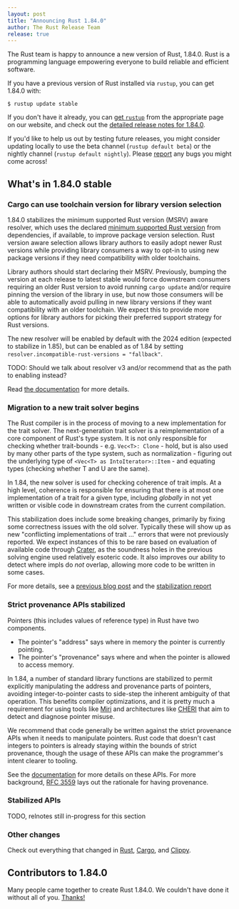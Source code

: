 ```yaml
---
layout: post
title: "Announcing Rust 1.84.0"
author: The Rust Release Team
release: true
---
```


The Rust team is happy to announce a new version of Rust, 1.84.0. Rust is a programming language empowering everyone to build reliable and efficient software.

If you have a previous version of Rust installed via `rustup`, you can get 1.84.0 with:

```console
$ rustup update stable
```

If you don't have it already, you can [get `rustup`](https://www.rust-lang.org/install.html) from the appropriate page on our website, and check out the [detailed release notes for 1.84.0](https://doc.rust-lang.org/stable/releases.html#version-1840-2025-01-09).

If you'd like to help us out by testing future releases, you might consider updating locally to use the beta channel (`rustup default beta`) or the nightly channel (`rustup default nightly`). Please [report](https://github.com/rust-lang/rust/issues/new/choose) any bugs you might come across!

## What's in 1.84.0 stable

### Cargo can use toolchain version for library version selection

1.84.0 stabilizes the minimum supported Rust version (MSRV) aware resolver,
which uses the declared [minimum supported Rust version](https://doc.rust-lang.org/cargo/reference/rust-version.html) from
dependencies, if available, to improve package version selection. Rust version
aware selection allows library authors to easily adopt newer Rust versions
while providing library consumers a way to opt-in to using new package versions
if they need compatibility with older toolchains.

Library authors should start declaring their MSRV. Previously, bumping the
version at each release to latest stable would force downstream consumers
requiring an older Rust version to avoid running `cargo update` and/or require
pinning the version of the library in use, but now those consumers will be able
to automatically avoid pulling in new library versions if they want
compatibility with an older toolchain. We expect this to provide more options
for library authors for picking their preferred support strategy for Rust
versions.

The new resolver will be enabled by default with the 2024 edition (expected to
stabilize in 1.85), but can be enabled as of 1.84 by setting
`resolver.incompatible-rust-versions = "fallback"`.

TODO: Should we talk about resolver v3 and/or recommend that as the path to enabling instead?

Read [the documentation](https://doc.rust-lang.org/cargo/reference/resolver.html#rust-version) for more details.

### Migration to a new trait solver begins

The Rust compiler is in the process of moving to a new implementation for the
trait solver. The next-generation trait solver is a reimplementation of a core
component of Rust's type system. It is not only responsible for checking
whether trait-bounds - e.g. `Vec<T>: Clone` - hold, but is also used by many
other parts of the type system, such as normalization - figuring out the
underlying type of `<Vec<T> as IntoIterator>::Item` - and equating types
(checking whether T and U are the same).

In 1.84, the new solver is used for checking coherence of trait impls. At a
high level, coherence is responsible for ensuring that there is at most one
implementation of a trait for a given type, including *globally* in not yet
written or visible code in downstream crates from the current compilation.

This stabilization does include some breaking changes, primarily by fixing some
correctness issues with the old solver. Typically these will show up as new
"conflicting implementations of trait ..." errors that were not previously
reported. We expect instances of this to be rare based on evaluation of
available code through [Crater], as the soundness holes in the previous solving
engine used relatively esoteric code. It also improves our ability to detect
where impls do *not* overlap, allowing more code to be written in some cases.

For more details, see a [previous blog post](https://blog.rust-lang.org/inside-rust/2024/12/04/trait-system-refactor-initiative.html)
and the [stabilization report](https://github.com/rust-lang/rust/pull/130654)

[Crater]: https://github.com/rust-lang/crater/

### Strict provenance APIs stabilized

Pointers (this includes values of reference type) in Rust have two components.

* The pointer's "address" says where in memory the pointer is currently pointing.
* The pointer's "provenance" says where and when the pointer is allowed to access memory.

In 1.84, a number of standard library functions are stabilized to permit
explicitly manipulating the address and provenance parts of pointers, avoiding
integer-to-pointer casts to side-step the inherent ambiguity of that operation.
This benefits compiler optimizations, and it is pretty much a requirement for
using tools like [Miri](https://github.com/rust-lang/miri) and architectures
like [CHERI](https://www.cl.cam.ac.uk/research/security/ctsrd/cheri/) that aim
to detect and diagnose pointer misuse.

We recommend that code generally be written against the strict provenance APIs
when it needs to manipulate pointers. Rust code that doesn't cast integers to
pointers is already staying within the bounds of strict provenance, though the
usage of these APIs can make the programmer's intent clearer to tooling.

See the [documentation](https://doc.rust-lang.org/nightly/std/ptr/index.html#strict-provenance)
for more details on these APIs. For more background, [RFC 3559](https://rust-lang.github.io/rfcs/3559-rust-has-provenance.html)
lays out the rationale for having provenance.

### Stabilized APIs

TODO, relnotes still in-progress for this section

### Other changes

Check out everything that changed in [Rust](https://github.com/rust-lang/rust/releases/tag/1.84.0), [Cargo](https://github.com/rust-lang/cargo/blob/master/CHANGELOG.md#cargo-184-2025-01-09), and [Clippy](https://github.com/rust-lang/rust-clippy/blob/master/CHANGELOG.md#rust-184).

## Contributors to 1.84.0

Many people came together to create Rust 1.84.0. We couldn't have done it without all of you. [Thanks!](https://thanks.rust-lang.org/rust/1.84.0/)
